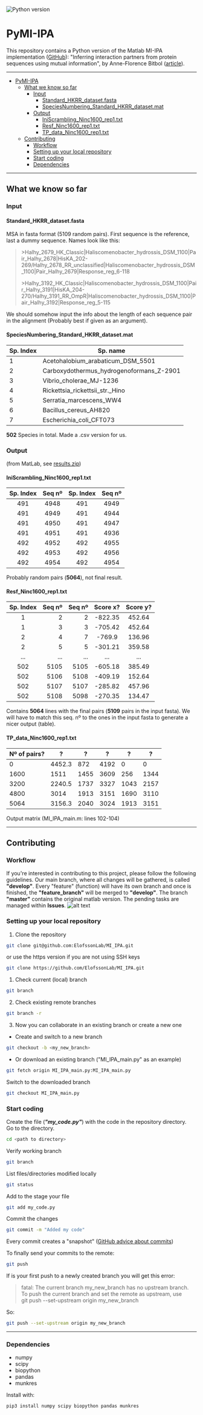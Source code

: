 ![Python version](https://img.shields.io/badge/Python-v3.6-blue.svg)
# PyMI-IPA
This repository contains a Python version of the Matlab MI-IPA implementation ([GitHub](https://github.com/anneflo/MI_IPA)): "Inferring interaction partners from protein sequences using mutual information", by Anne-Florence Bitbol ([article](https://doi.org/10.1371/journal.pcbi.1006401)).

---
<!--ts-->
   * [PyMI-IPA](#pymi-ipa)
      * [What we know so far](#what-we-know-so-far)
         * [Input](#input)
            * [Standard_HKRR_dataset.fasta](#standard_hkrr_datasetfasta)
            * [SpeciesNumbering_Standard_HKRR_dataset.mat](#speciesnumbering_standard_hkrr_datasetmat)
         * [Output](#output)
            * [IniScrambling_Ninc1600_rep1.txt](#iniscrambling_ninc1600_rep1txt)
            * [Resf_Ninc1600_rep1.txt](#resf_ninc1600_rep1txt)
            * [TP_data_Ninc1600_rep1.txt](#tp_data_ninc1600_rep1txt)
      * [Contributing](#contributing)
         * [Workflow](#workflow)
         * [Setting up your local repository](#setting-up-your-local-repository)
         * [Start coding](#start-coding)
         * [Dependencies](#dependencies)

<!-- Added by: agu, at: vie mar 20 22:10:10 CET 2020 -->

<!--te-->

---
## What we know so far
### Input
#### Standard_HKRR_dataset.fasta
MSA in fasta format (5109 random pairs). First sequence is the reference, last a dummy sequence.
Names look like this:  
>\>Halhy_2679_HK_Classic|Haliscomenobacter_hydrossis_DSM_1100|Pair_Halhy_2678|HisKA_202-269/Halhy_2678_RR_unclassified|Haliscomenobacter_hydrossis_DSM_1100|Pair_Halhy_2679|Response_reg_6-118  
> 
>\>Halhy_3192_HK_Classic|Haliscomenobacter_hydrossis_DSM_1100|Pair_Halhy_3191|HisKA_204-270/Halhy_3191_RR_OmpR|Haliscomenobacter_hydrossis_DSM_1100|Pair_Halhy_3192|Response_reg_5-115

We should somehow input the info about the length of each sequence pair in the alignment (Probably best if given as an argument).

#### SpeciesNumbering_Standard_HKRR_dataset.mat

Sp. Index | Sp. name
------------ | -------------
1 | Acetohalobium_arabaticum_DSM_5501
2 | Carboxydothermus_hydrogenoformans_Z-2901
3 | Vibrio_cholerae_MJ-1236
4 | Rickettsia_rickettsii_str._Hino
5 | Serratia_marcescens_WW4
6 | Bacillus_cereus_AH820
7 | Escherichia_coli_CFT073

**502** Species in total. Made a .csv version for us.

### Output 
(from MatLab, see [results.zip](results.zip))
#### IniScrambling_Ninc1600_rep1.txt

Sp. Index | Seq nº | Sp. Index | Seq nº
:------------: | :-------------: | :-------------: | :-------------:
491 | 4948 | 491 | 4949
491 | 4949 | 491 | 4944
491 | 4950 | 491 | 4947
491 | 4951 | 491 | 4936
492 | 4952 | 492 | 4955
492 | 4953 | 492 | 4956
492 | 4954 | 492 | 4954

Probably random pairs (**5064**), not final result.

#### Resf_Ninc1600_rep1.txt

Sp. Index | Seq nº | Seq nº | Score x? | Score y?
:------------: | -------------: | -------------: | :-------------: | :-------------:
1 | 2 | 2 | -822.35 | 452.64
1 | 3 | 3 | -705.42 | 452.64
2 | 4 | 7 | -769.9 | 136.96
2 | 5 | 5 | -301.21 | 359.58
... | ... | ... | ... | ...
502 | 5105 | 5105 | -605.18 | 385.49
502 | 5106 | 5108 | -409.19 | 152.64
502 | 5107 | 5107 | -285.82 | 457.96
502 | 5108 | 5098 | -270.35 | 134.47

Contains **5064** lines with the final pairs (**5109** pairs in the input fasta). We will have to match this seq. nº to the ones in the input fasta to generate a nicer output (table).  

#### TP_data_Ninc1600_rep1.txt

Nº of pairs? | ? | ? | ? | ? | ?
------------ | ------------- | ------------- | ------------- | ------------- | -------------
0 | 4452.3 | 872 | 4192 | 0 | 0
1600 | 1511 | 1455 | 3609 | 256 | 1344
3200 | 2240.5 | 1737 | 3327 | 1043 | 2157
4800 | 3014 | 1913 | 3151 | 1690 | 3110
5064 | 3156.3 | 2040 | 3024 | 1913 | 3151

Output matrix (MI_IPA_main.m: lines 102-104)

---
## Contributing
### Workflow
If you're interested in contributing to this project, please follow the following guidelines. Our main branch, where all changes will be gathered, is called **"develop"**. Every "feature" (function) will have its own branch and once is finished, the **"feature_branch"** will be merged to **"develop"**. The branch **"master"** contains the original matlab version. The pending tasks are managed within **Issues**.
![alt text](images/Workflow.png "The workflow for this project")  

### Setting up your local repository
1. Clone the repository  
```bash
git clone git@github.com:ElofssonLab/MI_IPA.git
```
or use the https version if you are not using SSH keys  
```bash
git clone https://github.com/ElofssonLab/MI_IPA.git
```
1. Check current (local) branch  
```bash
git branch
```
2. Check existing remote branches  
```bash
git branch -r
```
3. Now you can collaborate in an existing branch or create a new one  
- Create and switch to a new branch  
```bash
git checkout -b <my_new_branch>
```
   - Or download an existing branch ("MI_IPA_main.py" as an example)  
```bash
git fetch origin MI_IPA_main.py:MI_IPA_main.py
```
   Switch to the downloaded branch  
```bash
git checkout MI_IPA_main.py
```

### Start coding
Create the file (__*"my_code.py"*__) with the code in the repository directory.  
Go to the directory.  
```bash
cd <path to directory>
```
Verify working branch  
```bash
git branch
```
List files/directories modified locally  
```bash
git status
```
Add to the stage your file  
```bash
git add my_code.py
```
Commit the changes  
```bash
git commit -m "Added my code"
```
Every commit creates a "snapshot" ([GitHub advice about commits](https://github.com/trein/dev-best-practices/wiki/Git-Commit-Best-Practices))

To finally send your commits to the remote:  
```bash
git push
```

If is your first push to a newly created branch you will get this error:
> fatal: The current branch my_new_branch has no upstream branch.  
> To push the current branch and set the remote as upstream, use  
> git push --set-upstream origin my_new_branch  

So:  
```bash
git push --set-upstream origin my_new_branch
```
--- 
### Dependencies
* numpy
* scipy
* biopython
* pandas
* munkres  

Install with:
```bash
pip3 install numpy scipy biopython pandas munkres
```
